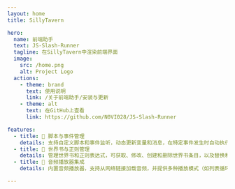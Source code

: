 ```yaml
---
layout: home
title: SillyTavern

hero:
  name: 前端助手
  text: JS-Slash-Runner
  tagline: 在SillyTavern中渲染前端界面
  image:
    src: /home.png
    alt: Project Logo
  actions:
    - theme: brand
      text: 使用说明
      link: /关于前端助手/安装与更新
    - theme: alt
      text: 在GitHub上查看
      link: https://github.com/N0VI028/JS-Slash-Runner

features:
  - title: 🧰 脚本与事件管理
    details: 支持自定义脚本和事件监听，动态更新变量和消息，在特定事件发生时自动执行预定义的操作
  - title: 📖 世界书与正则管理
    details: 管理世界书和正则表达式，可获取、修改、创建和删除世界书条目，以及替换和更新正则表达式
  - title: 📢 音频播放器集成
    details: 内置音频播放器，支持从网络链接加载音频，并提供多种播放模式（如列表循环、随机播放等）

---
```

<DataPanel />

<script setup lang="ts">
import DataPanel from '.vitepress/theme/components/DataPanel.vue'
</script>